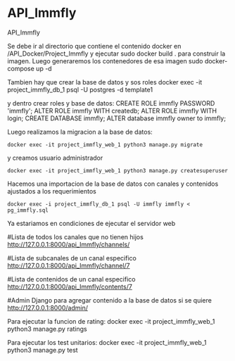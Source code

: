 # API_Immfly
API_Immfly


Se debe ir al directorio que contiene el contenido docker en /API_Docker/Project_Immfly
y ejecutar 
	 sudo docker build .
para construir la imagen.
Luego generaremos los contenedores de esa imagen
	sudo docker-compose up -d

Tambien hay que crear la base de datos y sos roles
 	docker exec -it project_immfly_db_1 psql -U postgres -d template1

y dentro crear roles y base de datos:
	CREATE ROLE immfly PASSWORD 'immfly';
	ALTER ROLE immfly WITH createdb;
	ALTER ROLE immfly WITH login;
	CREATE DATABASE immfly;
	ALTER database immfly owner to  immfly;
	
Luego realizamos la migracion a la base de datos:

	docker exec -it project_immfly_web_1 python3 manage.py migrate

y creamos usuario administrador

	docker exec -it project_immfly_web_1 python3 manage.py createsuperuser

Hacemos una importacion de la base de datos con canales y contenidos ajustados a los requerimientos
	
	docker exec -i project_immfly_db_1 psql -U immfly immfly < pg_immfly.sql

Ya estariamos en condiciones de ejecutar el servidor web

#Lista de todos los canales que no tienen hijos	
	http://127.0.0.1:8000/api_Immfly/channels/

#Lista de subcanales de un canal especifico
	http://127.0.0.1:8000/api_Immfly/channel/7

#Lista de contenidos de un canal especifico
	http://127.0.0.1:8000/api_Immfly/contents/7

#Admin Django para agregar contenido a la base de datos si se quiere
	http://127.0.0.1:8000/admin/



Para ejecutar la funcion de rating:
	docker exec -it project_immfly_web_1 python3 manage.py ratings

Para ejecutar los test unitarios:
	docker exec -it project_immfly_web_1 python3 manage.py test
